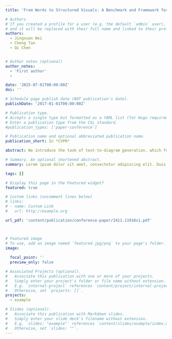 ```yaml
---
title: 'From Words to Structured Visuals: A Benchmark and Framework for Text-to-Diagram Generation and Editing'

# Authors
# If you created a profile for a user (e.g. the default `admin` user), write the username (folder name) here
# and it will be replaced with their full name and linked to their profile.
authors:
  - Jingxuan Wei
  - Cheng Tan
  - Qi Chen


# Author notes (optional)
author_notes:
  - 'First author'
  - 

date: '2025-07-01T00:00:00Z'
doi: ''

# Schedule page publish date (NOT publication's date).
publishDate: '2017-01-01T00:00:00Z'

# Publication type.
# Accepts a single type but formatted as a YAML list (for Hugo requirements).
# Enter a publication type from the CSL standard.
#publication_types: ['paper-conference']

# Publication name and optional abbreviated publication name.
publication_short: In *CVPR*

abstract: We introduce the task of text-to-diagram generation, which focuses on creating structured visual representations directly from textual descriptions. Existing approaches in text-to-image and text-to-code generation lack the logical organization and flexibility needed to produce accurate,editable diagrams, often resulting in outputs that are either unstructured or difficult to modify. To address this gap, we introduce DiagramGenBenchmark, a comprehensive evaluation framework encompassing eight distinct diagram categories, including flowcharts, model architecture diagrams, and mind maps. Additionally, we present DiagramAgent, an innovative framework with four core modules—Plan Agent, Code Agent, Check Agent, and Diagramto-Code Agent—designed to facilitate both the generation and refinement of complex diagrams. Our extensive experiments, which combine objective metrics with human evaluations, demonstrate that DiagramAgent significantly outperforms existing baseline models in terms of accuracy, structural coherence, and modifiability. This work not only establishes a foundational benchmark for the text-to-diagram generation task but also introduces a powerful toolset to advance research and applications in this emerging area.

# Summary. An optional shortened abstract.
summary: Lorem ipsum dolor sit amet, consectetur adipiscing elit. Duis posuere tellus ac convallis placerat. Proin tincidunt magna sed ex sollicitudin condimentum.

tags: []

# Display this page in the Featured widget?
featured: true

# Custom links (uncomment lines below)
# links:
# - name: Custom Link
#   url: http://example.org

url_pdf: 'content/publication/conference-paper/2411.11916v1.pdf'



# Featured image
# To use, add an image named `featured.jpg/png` to your page's folder.
image:
  
  focal_point: ''
  preview_only: false

# Associated Projects (optional).
#   Associate this publication with one or more of your projects.
#   Simply enter your project's folder or file name without extension.
#   E.g. `internal-project` references `content/project/internal-project/index.md`.
#   Otherwise, set `projects: []`.
projects:
  - example

# Slides (optional).
#   Associate this publication with Markdown slides.
#   Simply enter your slide deck's filename without extension.
#   E.g. `slides: "example"` references `content/slides/example/index.md`.
#   Otherwise, set `slides: ""`.
---
```



